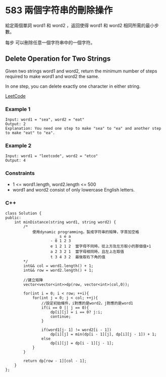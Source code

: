 # 583  兩個字符串的刪除操作

給定兩個單詞 word1 和 word2 ，返回使得 word1 和  word2 相同所需的最小步數。

每步 可以刪除任意一個字符串中的一個字符。

##  Delete Operation for Two Strings

Given two strings word1 and word2, return the minimum number of steps required to make word1 and word2 the same.

In one step, you can delete exactly one character in either string.


[LeetCode](https://leetcode.cn/problems/delete-operation-for-two-strings/)


### Example 1

```
Input: word1 = "sea", word2 = "eat"
Output: 2
Explanation: You need one step to make "sea" to "ea" and another step to make "eat" to "ea".
```

### Example 2


```
Input: word1 = "leetcode", word2 = "etco"
Output: 4
```


### Constraints

* 1 <= word1.length, word2.length <= 500
* word1 and word2 consist of only lowercase English letters.

### C++ 
```
class Solution {
public:
    int minDistance(string word1, string word2) {
        /*
            使用dynamic programming，製成字符串的矩陣，字首加空格
                      _ s e a
                    - 0 1 2 3
                    e 1 2 1 2  當字母不同時，從上方及左方取小的那個值+1 
                    a 2 3 2 1  當字母相同時，且左上左取值
                    t 3 4 3 2  最後取右下角的值
        */
        int&& col = word1.length() + 1;
        int&& row = word2.length() + 1;

        //建立矩陣
        vector<vector<int>>dp(row, vector<int>(col,0));

        for(int i = 0; i < row; ++i){
            for(int j = 0; j < col; ++j){
                //設定初始條件，i對應的是word2，j對應的是word1
                if(i == 0 || j == 0){
                    dp[i][j] = i == 0? j:i;
                    continue;
                }

                if(word1[j- 1] != word2[i - 1])
                    dp[i][j] = min(dp[i - 1][j], dp[i][j - 1]) + 1;
                else
                    dp[i][j] = dp[i - 1][j - 1];
            }
        }

        return dp[row - 1][col - 1];
    }
};
```
